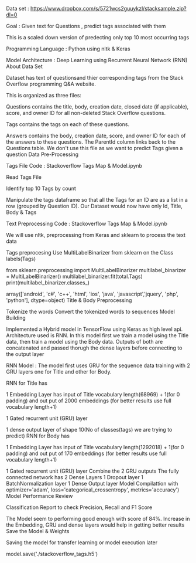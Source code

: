 Data set : https://www.dropbox.com/s/5721wcs2guuykzl/stacksample.zip?dl=0


Goal : Given text for Questions , predict tags associated with them

This is a scaled down version of predecting only top 10 most occurring tags

Programming Language : Python using nltk & Keras

Model Architecture : Deep Learning using Recurrent Neural Network (RNN)
About Data Set

Dataset has text of questionsand thier corresponding tags from the Stack Overflow programming Q&A website.

This is organized as three files:

Questions contains the title, body, creation date, closed date (if applicable), score, and owner ID for all non-deleted Stack Overflow questions.

Tags contains the tags on each of these questions.

Answers contains the body, creation date, score, and owner ID for each of the answers to these questions. The ParentId column links back to the Questions table. We don't use this file as we want to predict Tags given a question Data Pre-Processing

Tags File Code : Stackoverflow Tags Map & Model.ipynb

Read Tags File

Identify top 10 Tags by count

Manipulate the tags dataframe so that all the Tags for an ID are as a list in a row (grouped by Question ID). Our Dataset would now have only Id, Title, Body & Tags

Text Preprocessing Code : Stackoverflow Tags Map & Model.ipynb

We will use nltk, preprocessing from Keras and sklearn to process the text data

Tags preprocesing Use MultiLabelBinarizer from sklearn on the Class labels(Tags)

from sklearn.preprocessing import MultiLabelBinarizer
multilabel_binarizer = MultiLabelBinarizer()
multilabel_binarizer.fit(total.Tags)
print(multilabel_binarizer.classes_)

array(['android', 'c#', 'c++', 'html', 'ios', 'java', 'javascript','jquery', 'php', 'python'], dtype=object)
Title & Body Preprocessing

Tokenize the words
Convert the tokenized words to sequences
Model Building

Implemented a Hybrid model in TensorFlow using Keras as high level api. Architecture used is RNN. In this model first we train a model using the Title data, then train a model using the Body data. Outputs of both are concatenated and passed thorugh the dense layers before connecting to the output layer

RNN Model : The model first uses GRU for the sequence data training with 2 GRU layers one for Title and other for Body.

RNN for Title has

1 Embedding Layer has input of Title vocabulary length(68969) + 1(for 0 padding) and out put of 2000 embeddings (for better results use full vocabulary length+1)

1 Gated recurrent unit (GRU) layer

1 dense output layer of shape 10(No of classes(tags) we are trying to predict) RNN for Body has

1 Embedding Layer has input of Title vocabulary length(1292018) + 1(for 0 padding) and out put of 170 embeddings (for better results use full vocabulary length+1)

1 Gated recurrent unit (GRU) layer Combine the 2 GRU outputs
The fully connected network has
2 Dense Layers
1 Dropout layer
1 BatchNormalization layer
1 Dense Output layer Model Compilattion with optimizer='adam', loss='categorical_crossentropy', metrics='accuracy')
Model Performance Review

Classification Report to check Precision, Recall and F1 Score

The Model seem to performing good enough with score of 84%. Increase in the Embedding, GRU and dense layers would help in getting better results Save the Model & Weights

Saving the model for transfer learning or model execution later

model.save('./stackoverflow_tags.h5')
